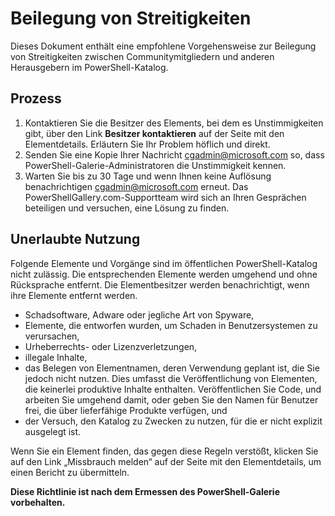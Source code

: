 # Beilegung von Streitigkeiten

Dieses Dokument enthält eine empfohlene Vorgehensweise zur Beilegung von Streitigkeiten zwischen Communitymitgliedern und anderen Herausgebern im PowerShell-Katalog.

## Prozess

1. Kontaktieren Sie die Besitzer des Elements, bei dem es Unstimmigkeiten gibt, über den Link **Besitzer kontaktieren** auf der Seite mit den Elementdetails.
Erläutern Sie Ihr Problem höflich und direkt.
2. Senden Sie eine Kopie Ihrer Nachricht [cgadmin@microsoft.com](mailto:cgadmin@microsoft.com) so, dass PowerShell-Galerie-Administratoren die Unstimmigkeit kennen.
3. Warten Sie bis zu 30 Tage und wenn Ihnen keine Auflösung benachrichtigen [cgadmin@microsoft.com](mailto:cgadmin@microsoft.com) erneut.
Das PowerShellGallery.com-Supportteam wird sich an Ihren Gesprächen beteiligen und versuchen, eine Lösung zu finden.


## Unerlaubte Nutzung

Folgende Elemente und Vorgänge sind im öffentlichen PowerShell-Katalog nicht zulässig. Die entsprechenden Elemente werden umgehend und ohne Rücksprache entfernt.  Die Elementbesitzer werden benachrichtigt, wenn ihre Elemente entfernt werden.

- Schadsoftware, Adware oder jegliche Art von Spyware,
- Elemente, die entworfen wurden, um Schaden in Benutzersystemen zu verursachen,
- Urheberrechts- oder Lizenzverletzungen,
- illegale Inhalte,
- das Belegen von Elementnamen, deren Verwendung geplant ist, die Sie jedoch nicht nutzen. Dies umfasst die Veröffentlichung von Elementen, die keinerlei produktive Inhalte enthalten.
Veröffentlichen Sie Code, und arbeiten Sie umgehend damit, oder geben Sie den Namen für Benutzer frei, die über lieferfähige Produkte verfügen, und
- der Versuch, den Katalog zu Zwecken zu nutzen, für die er nicht explizit ausgelegt ist.


Wenn Sie ein Element finden, das gegen diese Regeln verstößt, klicken Sie auf den Link „Missbrauch melden“ auf der Seite mit den Elementdetails, um einen Bericht zu übermitteln.

**Diese Richtlinie ist nach dem Ermessen des PowerShell-Galerie vorbehalten.**


<!--HONumber=Oct16_HO1-->


